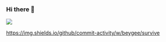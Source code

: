 ### Hi there 👋
<img src="https://img.shields.io/badge/Android-3DDC84?style=flat-square&logo=Android&logoColor=black"/>

https://img.shields.io/github/commit-activity/w/beygee/survive


<!--
**kabl151/kabl151** is a ✨ _special_ ✨ repository because its `README.md` (this file) appears on your GitHub profile.

Here are some ideas to get you started:

- 🔭 I’m currently working on ...
- 🌱 I’m currently learning ...
- 👯 I’m looking to collaborate on ...
- 🤔 I’m looking for help with ...
- 💬 Ask me about ...
- 📫 How to reach me: ...
- 😄 Pronouns: ...
- ⚡ Fun fact: ...
-->
